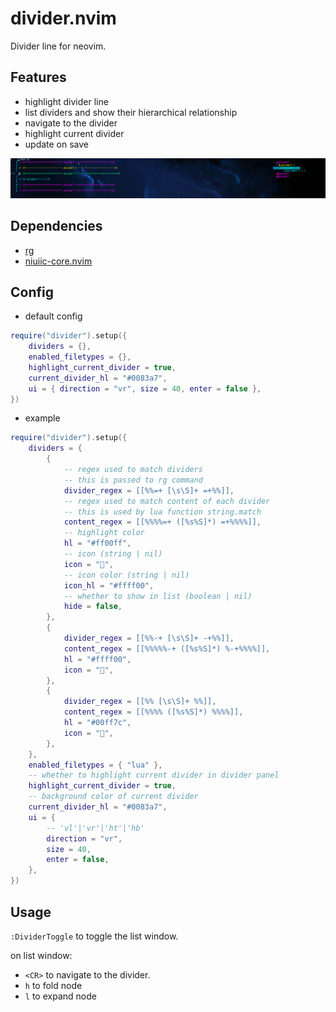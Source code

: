 # divider.nvim

Divider line for neovim.

## Features

- highlight divider line
- list dividers and show their hierarchical relationship
- navigate to the divider
- highlight current divider
- update on save

<img src="https://github.com/niuiic/assets/blob/main/divider.nvim/divider.png" />

## Dependencies

- [rg](https://github.com/BurntSushi/ripgrep)
- [niuiic-core.nvim](https://github.com/niuiic/niuiic-core.nvim)

## Config

- default config

```lua
require("divider").setup({
	dividers = {},
	enabled_filetypes = {},
	highlight_current_divider = true,
	current_divider_hl = "#0083a7",
	ui = { direction = "vr", size = 40, enter = false },
})
```

- example

```lua
require("divider").setup({
	dividers = {
		{
			-- regex used to match dividers
			-- this is passed to rg command
			divider_regex = [[%%=+ [\s\S]+ =+%%]],
			-- regex used to match content of each divider
			-- this is used by lua function string.match
			content_regex = [[%%%%=+ ([%s%S]*) =+%%%%]],
			-- highlight color
			hl = "#ff00ff",
			-- icon (string | nil)
			icon = "",
			-- icon color (string | nil)
			icon_hl = "#ffff00",
			-- whether to show in list (boolean | nil)
			hide = false,
		},
		{
			divider_regex = [[%%-+ [\s\S]+ -+%%]],
			content_regex = [[%%%%%-+ ([%s%S]*) %-+%%%%]],
			hl = "#ffff00",
			icon = "",
		},
		{
			divider_regex = [[%% [\s\S]+ %%]],
			content_regex = [[%%%% ([%s%S]*) %%%%]],
			hl = "#00ff7c",
			icon = "",
		},
	},
	enabled_filetypes = { "lua" },
	-- whether to highlight current divider in divider panel
	highlight_current_divider = true,
	-- background color of current divider
	current_divider_hl = "#0083a7",
	ui = {
		-- 'vl'|'vr'|'ht'|'hb'
		direction = "vr",
		size = 40,
		enter = false,
	},
})
```

## Usage

`:DividerToggle` to toggle the list window.

on list window:

- `<CR>` to navigate to the divider.
- `h` to fold node
- `l` to expand node
